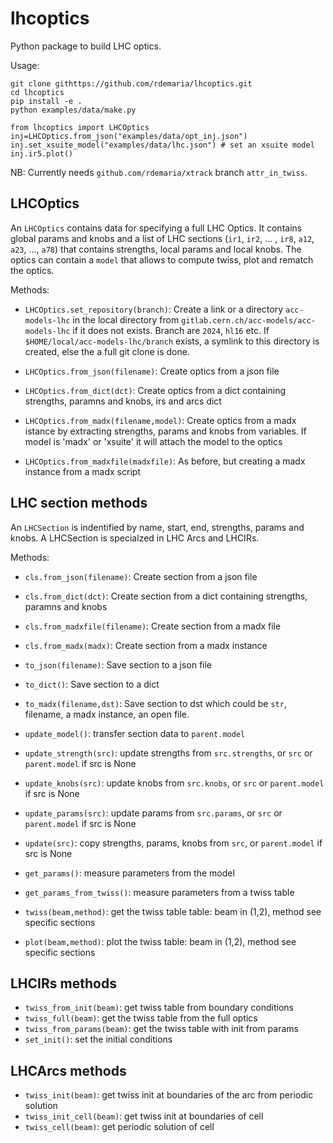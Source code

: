 # lhcoptics

Python package to build LHC optics.

Usage:
```
git clone githttps://github.com/rdemaria/lhcoptics.git
cd lhcoptics
pip install -e .
python examples/data/make.py
```

```
from lhcoptics import LHCOptics
inj=LHCOptics.from_json("examples/data/opt_inj.json")
inj.set_xsuite_model("examples/data/lhc.json") # set an xsuite model
inj.ir5.plot()
```

NB: Currently needs `github.com/rdemaria/xtrack` branch `attr_in_twiss`.

## LHCOptics
An `LHCOptics` contains data for specifying a full LHC Optics. It contains global params and knobs and a list of LHC sections (`ir1`, `ir2`, ... , `ir8`, `a12`, `a23`, ..., `a78`) that contains strengths, local params and local knobs. The optics can contain a `model` that allows to compute twiss, plot and rematch the optics.

Methods:
- `LHCOptics.set_repository(branch)`: Create a link or a directory `acc-models-lhc` in the local directory from `gitlab.cern.ch/acc-models/acc-models-lhc` if it does not exists. Branch are `2024`, `hl16` etc. If `$HOME/local/acc-models-lhc/branch` exists, a symlink to this directory is created, else the a full git clone is done.

- `LHCOptics.from_json(filename)`: Create optics from a json file
- `LHCOptics.from_dict(dct)`: Create optics from a dict containing strengths, paramns and knobs, irs and arcs dict
- `LHCOptics.from_madx(filename,model)`: Create optics from a madx istance by extracting strengths, params and knobs from variables. If model is 'madx' or 'xsuite' it will attach the model to the optics
- `LHCOptics.from_madxfile(madxfile)`: As before, but creating a madx instance from a madx script


## LHC section methods
An `LHCSection`  is indentified by name, start, end, strengths, params and knobs. A LHCSection is specialzed in LHC Arcs and LHCIRs.

Methods:
- `cls.from_json(filename)`: Create section  from a json file
- `cls.from_dict(dct)`: Create section from a dict containing strengths, paramns and knobs
- `cls.from_madxfile(filename)`: Create section from a madx file
- `cls.from_madx(madx)`: Create section from a madx instance
- `to_json(filename)`: Save section to a json file
- `to_dict()`: Save section to a dict
- `to_madx(filename,dst)`: Save section to dst which could be `str`, filename, a madx instance, an open file.

- `update_model()`: transfer section data to `parent.model`
- `update_strength(src)`: update strengths from `src.strengths`, or `src` or `parent.model`  if src is None
- `update_knobs(src)`: update knobs from `src.knobs`, or `src` or `parent.model`  if src is None
- `update_params(src)`: update params from `src.params`, or `src` or `parent.model`  if src is None
- `update(src)`: copy strengths, params, knobs from `src`, or `parent.model`  if src is None

- `get_params()`:  measure parameters from the model
- `get_params_from_twiss()`: measure parameters from a twiss table

- `twiss(beam,method)`: get the twiss table table: beam  in (1,2), method see specific sections
- `plot(beam,method)`: plot the twiss table: beam in (1,2), method see specific sections


## LHCIRs methods
- `twiss_from_init(beam)`: get twiss table from boundary conditions
- `twiss_full(beam)`: get the twiss table from the full optics
- `twiss_from_params(beam)`: get the twiss table with init from params
- `set_init()`: set the initial conditions


## LHCArcs methods
- `twiss_init(beam)`: get twiss init at boundaries of the arc from periodic solution
- `twiss_init_cell(beam)`: get twiss init at boundaries of cell
- `twiss_cell(beam)`: get periodic solution of cell